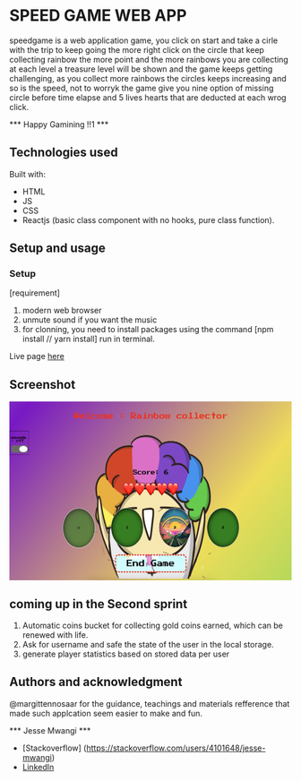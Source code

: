 # SPEED GAME WEB APP

speedgame is a web application game, you click on start and take a cirle with the trip to keep going
the more right click on the circle that keep collecting rainbow the more point and the more rainbows you are collecting
at each level a treasure level will be shown and the game keeps getting challenging, as you collect more rainbows the circles keeps increasing and so is the speed, not to worryk the game give you nine option of missing circle before time elapse and 5 lives hearts that are deducted at each wrog click.

*** Happy Gamining !!1 ***


## Technologies used

Built with: 

- HTML
- JS
- CSS
- Reactjs (basic class component with no hooks, pure class function).

## Setup and usage

### Setup
[requirement]
1. modern web browser
2. unmute sound if you want the music
3. for clonning, you need to install packages using the command [npm install // yarn install] run in terminal. 

Live page [here]()

## Screenshot

<img src='https://github.com/Jessemwangi/speedgame/blob/master/src/Screenshot.png' align='center' alt ='Speed Game Web App' height="320px"/>

## coming up in the Second sprint

1. Automatic coins bucket for collecting gold coins earned, which can be renewed with life.
2. Ask for username and safe the state of the user in the local storage.
3. generate player statistics based on stored data per user


## Authors and acknowledgment

@margittennosaar for the guidance, teachings and materials refference that made such applcation seem easier to make and fun.

*** Jesse Mwangi ***

- [Stackoverflow] (https://stackoverflow.com/users/4101648/jesse-mwangi)
- [LinkedIn](https://www.linkedin.com/in/jesse-mwangi/)